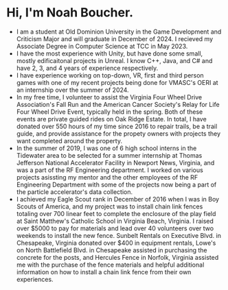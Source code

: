 # Hi, I'm Noah Boucher. <br>
- I am a student at Old Dominion University in the Game Development and Criticism Major and will graduate in December of 2024. I recieved my Associate Degree in Computer Science at TCC in May 2023. <br>
- I have the most experience with Unity, but have done some small, mostly edificaitonal projects in Unreal. I know C++, Java, and C# and have 2, 3, and 4 years of experience respectively.<br>
- I have experience working on top-down, VR, first and third person games with one of my recent projects being done for VMASC's OERI at an internship over the summer of 2024. <br>
- In my free time, I volunteer to assist the Virginia Four Wheel Drive Association's Fall Run and the American Cancer Society's Relay for Life Four Wheel Drive Event, typically held in the spring. Both of these events are private guided rides on Oak Ridge Estate.
In total, I have donated over 550 hours of my time since 2016 to repair trails, be a trail guide, and provide assistance for the propety owners with projects they want completed around the property. <br>
- In the summer of 2019, I was one of 6 high school interns in the Tidewater area to be selected for a summer internship at Thomas Jefferson National Accelerator Facility in Newport News, Virginia, and was a part of the RF Engineering department. 
I worked on various projects asissting my mentor and the other employees of the RF Engineering Department with some of the projects now being a part of the particle accelerator's data collection. <br> 
- I achieved my Eagle Scout rank in December of 2016 when I was in Boy Scouts of America, and my project was to install chain link fences totaling over 700 linear feet to complete the enclosure of the play field at Saint Matthew's Catholic School in Virginia Beach, Virginia.
I raised over $5000 to pay for materials and lead over 40 volunteers over two weekends to install the new fence. Sunbelt Rentals on Executive Blvd. in Chesapeake, Virginia donated over $400 in equipment rentals, 
Lowe's on North Battlefield Blvd. in Chesapeake assisted in purchasing the concrete for the posts,
and Hercules Fence in Norfolk, Virginia assisted me with the purchase of the fence materials and helpful additional information on how to install a chain link fence from their own experiences. <br>

<!---
NBoucher596/NBoucher596 is a ✨ special ✨ repository because its `README.md` (this file) appears on your GitHub profile.
You can click the Preview link to take a look at your changes.
--->
